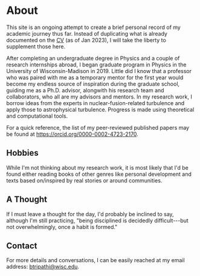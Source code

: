 # About
This site is an ongoing attempt to create a brief personal record of my academic journey thus far.  Instead of duplicating what is already documented on the <a href="https://bindeshtripathi.github.io/CV_Bindesh_Tripathi.pdf" target="_blank">CV</a> (as of Jan 2023), I will take the liberty to supplement those here.

After completing an undergraduate degree in Physics and a couple of research internships abroad, I began graduate program in Physics in the University of Wisconsin-Madison in 2019. Little did I know that a professor who was paired with me as a temporary mentor for the first year would become my endless source of inspiration during the graduate school, guiding me as a Ph.D. advisor, alongwith his research team and collaborators, who all are my advisors and mentors. In my research work, I borrow ideas from the experts in nuclear-fusion-related turbulence and apply those to astrophysical turbulence. Progress is made using theoretical and computational tools.

For a quick reference, the list of my peer-reviewed published papers may be found at https://orcid.org/0000-0002-4723-2170.


## Hobbies
While I'm not thinking about my research work, it is most likely that I'd be found either reading books of other genres like personal development and texts based on/inspired by real stories or around communities.

## A Thought
If I must leave a thought for the day, I'd probably be inclined to say, although I'm still practicing, "being disciplined is decidedly difficult---but not overwhelmingly, once a habit is formed."

## Contact
For more details and conversations, I can be easily reached at my email address: btripathi@wisc.edu. 
